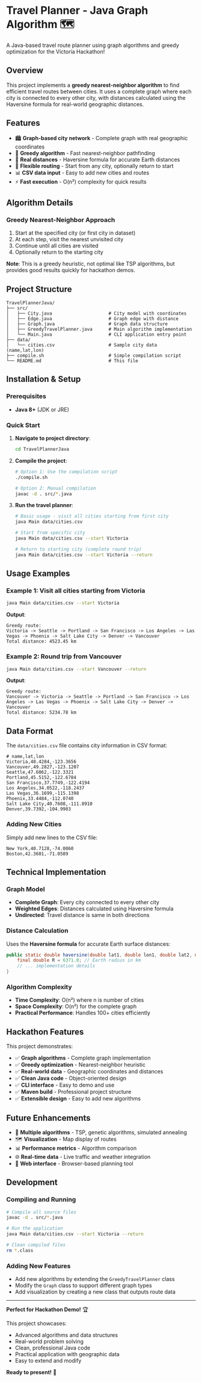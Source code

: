 # Travel Planner - Java Graph Algorithm 🗺️

A Java-based travel route planner using graph algorithms and greedy optimization for the Victoria Hackathon!

## Overview

This project implements a **greedy nearest-neighbor algorithm** to find efficient travel routes between cities. It uses a complete graph where each city is connected to every other city, with distances calculated using the Haversine formula for real-world geographic distances.

## Features

- 🏙️ **Graph-based city network** - Complete graph with real geographic coordinates
- 🎯 **Greedy algorithm** - Fast nearest-neighbor pathfinding
- 📍 **Real distances** - Haversine formula for accurate Earth distances
- 🚀 **Flexible routing** - Start from any city, optionally return to start
- 📊 **CSV data input** - Easy to add new cities and routes
- ⚡ **Fast execution** - O(n²) complexity for quick results

## Algorithm Details

### Greedy Nearest-Neighbor Approach
1. Start at the specified city (or first city in dataset)
2. At each step, visit the nearest unvisited city
3. Continue until all cities are visited
4. Optionally return to the starting city

**Note**: This is a greedy heuristic, not optimal like TSP algorithms, but provides good results quickly for hackathon demos.

## Project Structure

```
TravelPlannerJava/
├── src/
│   ├── City.java                     # City model with coordinates
│   ├── Edge.java                     # Graph edge with distance
│   ├── Graph.java                    # Graph data structure
│   ├── GreedyTravelPlanner.java      # Main algorithm implementation
│   └── Main.java                     # CLI application entry point
├── data/
│   └── cities.csv                    # Sample city data (name,lat,lon)
├── compile.sh                        # Simple compilation script
└── README.md                         # This file
```

## Installation & Setup

### Prerequisites
- **Java 8+** (JDK or JRE)

### Quick Start

1. **Navigate to project directory**:
   ```bash
   cd TravelPlannerJava
   ```

2. **Compile the project**:
   ```bash
   # Option 1: Use the compilation script
   ./compile.sh
   
   # Option 2: Manual compilation
   javac -d . src/*.java
   ```

3. **Run the travel planner**:
   ```bash
   # Basic usage - visit all cities starting from first city
   java Main data/cities.csv
   
   # Start from specific city
   java Main data/cities.csv --start Victoria
   
   # Return to starting city (complete round trip)
   java Main data/cities.csv --start Victoria --return
   ```

## Usage Examples

### Example 1: Visit all cities starting from Victoria
```bash
java Main data/cities.csv --start Victoria
```
**Output**:
```
Greedy route:
Victoria -> Seattle -> Portland -> San Francisco -> Los Angeles -> Las Vegas -> Phoenix -> Salt Lake City -> Denver -> Vancouver
Total distance: 4523.45 km
```

### Example 2: Round trip from Vancouver
```bash
java Main data/cities.csv --start Vancouver --return
```
**Output**:
```
Greedy route:
Vancouver -> Victoria -> Seattle -> Portland -> San Francisco -> Los Angeles -> Las Vegas -> Phoenix -> Salt Lake City -> Denver -> Vancouver
Total distance: 5234.78 km
```

## Data Format

The `data/cities.csv` file contains city information in CSV format:

```csv
# name,lat,lon
Victoria,48.4284,-123.3656
Vancouver,49.2827,-123.1207
Seattle,47.6062,-122.3321
Portland,45.5152,-122.6784
San Francisco,37.7749,-122.4194
Los Angeles,34.0522,-118.2437
Las Vegas,36.1699,-115.1398
Phoenix,33.4484,-112.0740
Salt Lake City,40.7608,-111.8910
Denver,39.7392,-104.9903
```

### Adding New Cities
Simply add new lines to the CSV file:
```csv
New York,40.7128,-74.0060
Boston,42.3601,-71.0589
```

## Technical Implementation

### Graph Model
- **Complete Graph**: Every city connected to every other city
- **Weighted Edges**: Distances calculated using Haversine formula
- **Undirected**: Travel distance is same in both directions

### Distance Calculation
Uses the **Haversine formula** for accurate Earth surface distances:
```java
public static double haversine(double lat1, double lon1, double lat2, double lon2) {
    final double R = 6371.0; // Earth radius in km
    // ... implementation details
}
```

### Algorithm Complexity
- **Time Complexity**: O(n²) where n is number of cities
- **Space Complexity**: O(n²) for the complete graph
- **Practical Performance**: Handles 100+ cities efficiently

## Hackathon Features

This project demonstrates:
- ✅ **Graph algorithms** - Complete graph implementation
- ✅ **Greedy optimization** - Nearest-neighbor heuristic
- ✅ **Real-world data** - Geographic coordinates and distances
- ✅ **Clean Java code** - Object-oriented design
- ✅ **CLI interface** - Easy to demo and use
- ✅ **Maven build** - Professional project structure
- ✅ **Extensible design** - Easy to add new algorithms

## Future Enhancements

- 🚀 **Multiple algorithms** - TSP, genetic algorithms, simulated annealing
- 🗺️ **Visualization** - Map display of routes
- 📊 **Performance metrics** - Algorithm comparison
- 🌐 **Real-time data** - Live traffic and weather integration
- 📱 **Web interface** - Browser-based planning tool

## Development

### Compiling and Running
```bash
# Compile all source files
javac -d . src/*.java

# Run the application
java Main data/cities.csv --start Victoria --return

# Clean compiled files
rm *.class
```

### Adding New Features
- Add new algorithms by extending the `GreedyTravelPlanner` class
- Modify the `Graph` class to support different graph types
- Add visualization by creating a new class that outputs route data

---

**Perfect for Hackathon Demo!** 🏆

This project showcases:
- Advanced algorithms and data structures
- Real-world problem solving
- Clean, professional Java code
- Practical application with geographic data
- Easy to extend and modify

**Ready to present!** 🚀
